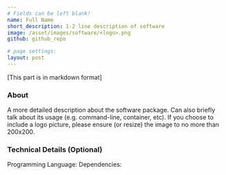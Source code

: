 ```yaml
---
# Fields can be left blank! 
name: Full Name
short_description: 1-2 line description of software
image: /asset/images/software/<logo>.png
github: github_repo

# page settings:
layout: post
---
```


[This part is in markdown format]

### About

A more detailed description about the software package. Can also briefly talk about its usage (e.g. command-line, container, etc). If you choose to include a logo picture, please ensure (or resize) the image to no more than 200x200.

### Technical Details (Optional) <!-- Remove this if not used -->
Programming Language:
Dependencies: